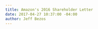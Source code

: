 ```yaml
---
title: Amazon's 2016 Shareholder Letter
date: 2017-04-27 10:37:00 -04:00
author: Jeff Bezos
---
```


